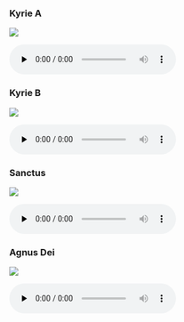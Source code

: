 ### Kyrie A

![](./mass-xvii-kyrie-a.jpg)

<audio src="https://storage.googleapis.com/kyriale/djc_17_kyrie_a_mp3_1.mp3" preload="none" controls="controls"></audio>

### Kyrie B

![](./mass-xvii-kyrie-b.jpg)

<audio src="https://storage.googleapis.com/kyriale/djc_17_kyrie_b_mp3_1.mp3" preload="none" controls="controls"></audio>

### Sanctus

![](./mass-xvii-sanctus.jpg)

<audio src="https://storage.googleapis.com/kyriale/djc_17_sanctus_mp3_1.mp3" preload="none" controls="controls"></audio>

### Agnus Dei

![](./mass-xvii-agnus.jpg)

<audio src="https://storage.googleapis.com/kyriale/djc_17_agnus_mp3_1.mp3" preload="none" controls="controls"></audio>
